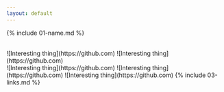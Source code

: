 ```yaml
---
layout: default
---
```


{% include 01-name.md %}

<br>
![Interesting thing](https://github.com)
![Interesting thing](https://github.com)
<br>
![Interesting thing](https://github.com)
![Interesting thing](https://github.com)
![Interesting thing](https://github.com)
{% include 03-links.md %}

